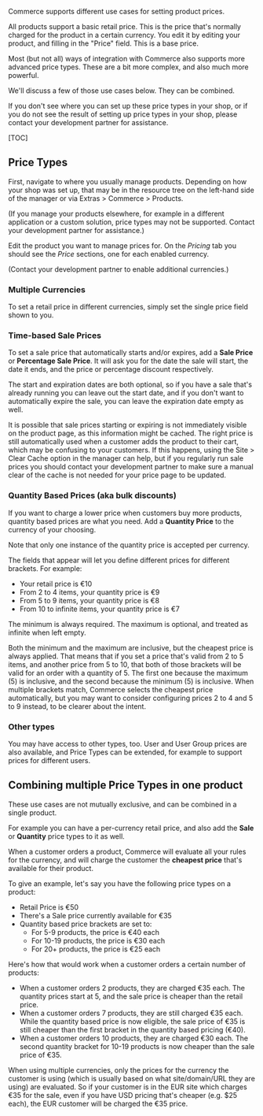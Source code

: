 Commerce supports different use cases for setting product prices. 

All products support a basic retail price. This is the price that's normally charged for the product in a certain currency. You edit it by editing your product, and filling in the "Price" field. This is a base price.

Most (but not all) ways of integration with Commerce also supports more advanced price types. These are a bit more complex, and also much more powerful. 

We'll discuss a few of those use cases below. They can be combined.

If you don't see where you can set up these price types in your shop, or if you do not see the result of setting up price types in your shop, please contact your development partner for assistance.

[TOC]

## Price Types

First, navigate to where you usually manage products. Depending on how your shop was set up, that may be in the resource tree on the left-hand side of the manager or via Extras > Commerce > Products. 

(If you manage your products elsewhere, for example in a different application or a custom solution, price types may not be supported. Contact your development partner for assistance.)

Edit the product you want to manage prices for. On the _Pricing_ tab you should see the _Price_ sections, one for each enabled currency.

(Contact your development partner to enable additional currencies.)

### Multiple Currencies

To set a retail price in different currencies, simply set the single price field shown to you. 

### Time-based Sale Prices

To set a sale price that automatically starts and/or expires, add a **Sale Price** or **Percentage Sale Price**. It will ask you for the date the sale will start, the date it ends, and the price or percentage discount respectively. 

The start and expiration dates are both optional, so if you have a sale that's already running you can leave out the start date, and if you don't want to automatically expire the sale, you can leave the expiration date empty as well.

It is possible that sale prices starting or expiring is not immediately visible on the product page, as this information might be cached. The right price is still automatically used when a customer adds the product to their cart, which may be confusing to your customers. If this happens, using the Site > Clear Cache option in the manager can help, but if you regularly run sale prices you should contact your development partner to make sure a manual clear of the cache is not needed for your price page to be updated.

### Quantity Based Prices (aka bulk discounts)

If you want to charge a lower price when customers buy more products, quantity based prices are what you need. Add a **Quantity Price** to the currency of your choosing.

Note that only one instance of the quantity price is accepted per currency. 

The fields that appear will let you define different prices for different brackets. For example: 

- Your retail price is €10
- From 2 to 4 items, your quantity price is €9
- From 5 to 9 items, your quantity price is €8
- From 10 to infinite items, your quantity price is €7

The minimum is always required. The maximum is optional, and treated as infinite when left empty. 

Both the minimum and the maximum are inclusive, but the cheapest price is always applied. That means that if you set a price that's valid from 2 to 5 items, and another price from 5 to 10, that both of those brackets will be valid for an order with a quantity of 5. The first one because the maximum (5) is inclusive, and the second because the minimum (5) is inclusive. When multiple brackets match, Commerce selects the cheapest price automatically, but you may want to consider configuring prices 2 to 4 and 5 to 9 instead, to be clearer about the intent. 

### Other types

You may have access to other types, too. User and User Group prices are also available, and Price Types can be extended, for example to support prices for different users. 

## Combining multiple Price Types in one product

These use cases are not mutually exclusive, and can be combined in a single product. 

For example you can have a per-currency retail price, and also add the **Sale** or **Quantity** price types to it as well.

When a customer orders a product, Commerce will evaluate all your rules for the currency, and will charge the customer the **cheapest price** that's available for their product.

To give an example, let's say you have the following price types on a product:

- Retail Price is €50
- There's a Sale price currently available for €35
- Quantity based price brackets are set to:
    - For 5-9 products, the price is €40 each
    - For 10-19 products, the price is €30 each
    - For 20+ products, the price is €25 each

Here's how that would work when a customer orders a certain number of products: 

- When a customer orders 2 products, they are charged €35 each. The quantity prices start at 5, and the sale price is cheaper than the retail price.
- When a customer orders 7 products, they are still charged €35 each. While the quantity based price is now eligible, the sale price of €35 is still cheaper than the first bracket in the quantity based pricing (€40). 
- When a customer orders 10 products, they are charged €30 each. The second quantity bracket for 10-19 products is now cheaper than the sale price of €35.

When using multiple currencies, only the prices for the currency the customer is using (which is usually based on what site/domain/URL they are using) are evaluated. So if your customer is in the EUR site which charges €35 for the sale, even if you have USD pricing that's cheaper (e.g. $25 each), the EUR customer will be charged the €35 price. 
